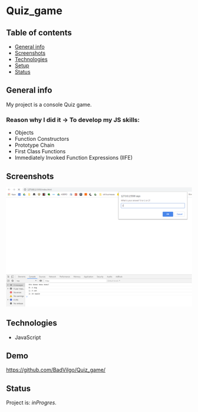 # Quiz_game

## Table of contents

* [General info](#general-info)
* [Screenshots](#screenshots)
* [Technologies](#technologies)
* [Setup](#setup)
* [Status](#status)

## General info
My project is a console Quiz game. 
### Reason why I did it -> To develop my JS skills:
* Objects 
* Function Constructors
* Prototype Chain
* First Class Functions
* Immediately Invoked Function Expressions (IIFE)

## Screenshots
![Example screenshot](screenshot.jpg)

## Technologies
* JavaScript 

## Demo
https://github.com/BadVilgo/Quiz_game/


## Status
Project is: _inProgres_.


